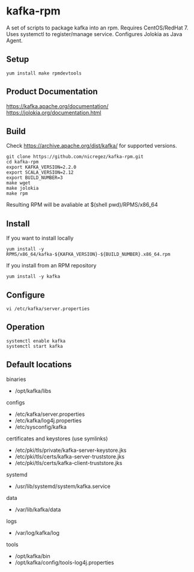 kafka-rpm
=========

A set of scripts to package kafka into an rpm.
Requires CentOS/RedHat 7.
Uses systemctl to register/manage service.
Configures Jolokia as Java Agent.

Setup
-----

    yum install make rpmdevtools

Product Documentation
---------------------

https://kafka.apache.org/documentation/
https://jolokia.org/documentation.html

Build
-----

Check https://archive.apache.org/dist/kafka/ for supported versions.

    git clone https://github.com/nicregez/kafka-rpm.git
    cd kafka-rpm
    export KAFKA_VERSION=2.2.0
    export SCALA_VERSION=2.12
    export BUILD_NUMBER=3
    make wget
    make jolokia
    make rpm

Resulting RPM will be avaliable at $(shell pwd)/RPMS/x86_64

Install
-------

If you want to install locally

    yum install -y RPMS/x86_64/kafka-${KAFKA_VERSION}-${BUILD_NUMBER}.x86_64.rpm

If you install from an RPM repository

    yum install -y kafka

Configure
---------

    vi /etc/kafka/server.properties

Operation
---------

    systemctl enable kafka
    systemctl start kafka

Default locations
-----------------

binaries

-   /opt/kafka/libs

configs

-   /etc/kafka/server.properties
-   /etc/kafka/log4j.properties
-   /etc/sysconfig/kafka

certificates and keystores (use symlinks)

-   /etc/pki/tls/private/kafka-server-keystore.jks
-   /etc/pki/tls/certs/kafka-server-truststore.jks
-   /etc/pki/tls/certs/kafka-client-truststore.jks

systemd

-   /usr/lib/systemd/system/kafka.service

data

-   /var/lib/kafka/data

logs

-   /var/log/kafka/log

tools

-   /opt/kafka/bin
-   /opt/kafka/config/tools-log4j.properties
